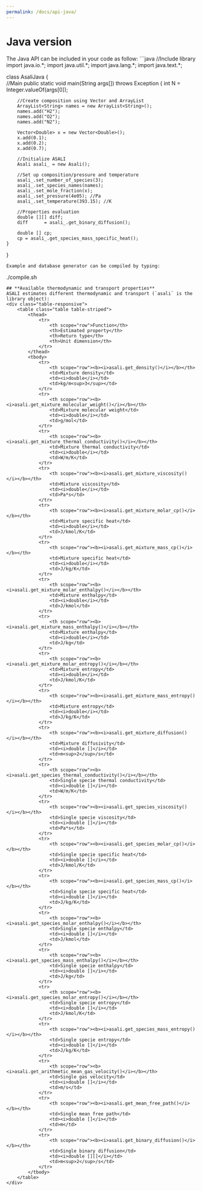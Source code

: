 ```yaml
---
permalink: /docs/api-java/
---
```

<h1 class="text-left"><b>Java version</b></h1>
The Java API can be included in your code as follow:  
```java
//Include library
import java.io.*; 
import java.util.*;
import java.lang.*;
import java.text.*;

class AsaliJava 
{   
    //Main
    public static void main(String args[])  throws Exception 
    { 
		int N = Integer.valueOf(args[0]);

        //Create composition using Vector and ArrayList
        ArrayList<String> names = new ArrayList<String>();
        names.add("H2");
        names.add("O2");
        names.add("N2");
        
        Vector<Double> x = new Vector<Double>();
        x.add(0.1);
        x.add(0.2);
        x.add(0.7);

		//Initialize ASALI
		Asali asali_ = new Asali();

        //Set up composition/pressure and temperature
        asali_.set_number_of_species(3);
        asali_.set_species_names(names);
        asali_.set_mole_fraction(x);
        asali_.set_pressure(4e05); //Pa 
        asali_.set_temperature(393.15); //K

        //Properties evaluation
        double [][] diff;
        diff      = asali_.get_binary_diffusion();

        double [] cp;
        cp = asali_.get_species_mass_specific_heat();
    }
}
```
Example and database generator can be compiled by typing:
```
./compile.sh
```
## **Available thermodynamic and transport properties**
ASALI estimates different thermodynamic and transport (`asali` is the library object):
<div class="table-responsive">
    <table class="table table-striped">
        <thead>
            <tr>
                <th scope="row">Function</th>
                <th>Estimated property</th>
                <th>Return type</th>
                <th>Unit dimension</th>
            </tr>
        </thead>
        <tbody>
            <tr> 
                <th scope="row"><b><i>asali.get_density()</i></b></th>
                <td>Mixture density</td>
                <td><i>double</i></td>
                <td>kg/m<sup>3</sup></td>
            </tr>
            <tr>
                <th scope="row"><b><i>asali.get_mixture_molecular_weight()</i></b></th>
                <td>Mixture molecular weight</td>
                <td><i>double</i></td>
                <td>g/mol</td>
            </tr>
            <tr>
                <th scope="row"><b><i>asali.get_mixture_thermal_conductivity()</i></b></th>
                <td>Mixture thermal conductivity</td>
                <td><i>double</i></td>
                <td>W/m/K</td>
            </tr>
            <tr>
                <th scope="row"><b><i>asali.get_mixture_viscosity()</i></b></th>
                <td>Mixture viscosity</td>
                <td><i>double</i></td>
                <td>Pa*s</td>
            </tr>
            <tr>
                <th scope="row"><b><i>asali.get_mixture_molar_cp()</i></b></th>
                <td>Mixture specific heat</td>
                <td><i>double</i></td>
                <td>J/kmol/K</td>
            </tr>
            <tr>
                <th scope="row"><b><i>asali.get_mixture_mass_cp()</i></b></th>
                <td>Mixture specific heat</td>
                <td><i>double</i></td>
                <td>J/kg/K</td>
            </tr>
            <tr>
                <th scope="row"><b><i>asali.get_mixture_molar_enthalpy()</i></b></th>
                <td>Mixture enthalpy</td>
                <td><i>double</i></td>
                <td>J/kmol</td>
            </tr>
            <tr>
                <th scope="row"><b><i>asali.get_mixture_mass_enthalpy()</i></b></th>
                <td>Mixture enthalpy</td>
                <td><i>double</i></td>
                <td>J/kg</td>
            </tr>
            <tr>
                <th scope="row"><b><i>asali.get_mixture_molar_entropy()</i></b></th>
                <td>Mixture entropy</td>
                <td><i>double</i></td>
                <td>J/kmol/K</td>
            </tr>
            <tr>
                <th scope="row"><b><i>asali.get_mixture_mass_entropy()</i></b></th>
                <td>Mixture entropy</td>
                <td><i>double</i></td>
                <td>J/kg/K</td>
            </tr>
            <tr>
                <th scope="row"><b><i>asali.get_mixture_diffusion()</i></b></th>
                <td>Mixture diffusivity</td>
                <td><i>double []</i></td>
                <td>m<sup>2</sup>/s</td>
            </tr>
            <tr>
                <th scope="row"><b><i>asali.get_species_thermal_conductivity()</i></b></th>
                <td>Single specie thermal conductivity</td>
                <td><i>double []</i></td>
                <td>W/m/K</td>
            </tr>
            <tr>
                <th scope="row"><b><i>asali.get_species_viscosity()</i></b></th>
                <td>Single specie viscosity</td>
                <td><i>double []</i></td>
                <td>Pa*s</td>
            </tr>
            <tr>
                <th scope="row"><b><i>asali.get_species_molar_cp()</i></b></th>
                <td>Single specie specific heat</td>
                <td><i>double []</i></td>
                <td>J/kmol/K</td>
            </tr>
            <tr>
                <th scope="row"><b><i>asali.get_species_mass_cp()</i></b></th>
                <td>Single specie specific heat</td>
                <td><i>double []</i></td>
                <td>J/kg/K</td>
            </tr>
            <tr>
                <th scope="row"><b><i>asali.get_species_molar_enthalpy()</i></b></th>
                <td>Single specie enthalpy</td>
                <td><i>double []</i></td>
                <td>J/kmol</td>
            </tr>
            <tr>
                <th scope="row"><b><i>asali.get_species_mass_enthalpy()</i></b></th>
                <td>Single specie enthalpy</td>
                <td><i>double []</i></td>
                <td>J/kg</td>
            </tr>
            <tr>
                <th scope="row"><b><i>asali.get_species_molar_entropy()</i></b></th>
                <td>Single specie entropy</td>
                <td><i>double []</i></td>
                <td>J/kmol/K</td>
            </tr>
            <tr>
                <th scope="row"><b><i>asali.get_species_mass_entropy()</i></b></th>
                <td>Single specie entropy</td>
                <td><i>double []</i></td>
                <td>J/kg/K</td>
            </tr>
            <tr>
                <th scope="row"><b><i>asali.get_arithmetic_mean_gas_velocity()</i></b></th>
                <td>Single gas velocity</td>
                <td><i>double []</i></td>
                <td>m/s</td>
            </tr>
            <tr>
                <th scope="row"><b><i>asali.get_mean_free_path()</i></b></th>
                <td>Single mean free path</td>
                <td><i>double []</i></td>
                <td>m</td>
            </tr>
            <tr>
                <th scope="row"><b><i>asali.get_binary_diffusion()</i></b></th>
                <td>Single binary diffusion</td>
                <td><i>double [][]</i></td>
                <td>m<sup>2</sup>/s</td>
            </tr>
        </tbody>
    </table>
</div>